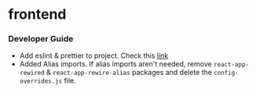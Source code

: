 # frontend

### Developer Guide
- Add eslint & prettier to project. Check this [link](https://robertcooper.me/post/using-eslint-and-prettier-in-a-typescript-project)
- Added Alias imports. If alias imports aren't needed, remove `react-app-rewired` & `react-app-rewire-alias` packages and delete the `config-overrides.js` file.